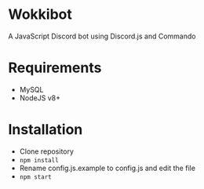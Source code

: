 # Wokkibot
A JavaScript Discord bot using Discord.js and Commando

# Requirements
- MySQL
- NodeJS v8+

# Installation
- Clone repository
- `npm install`
- Rename config.js.example to config.js and edit the file
- `npm start`